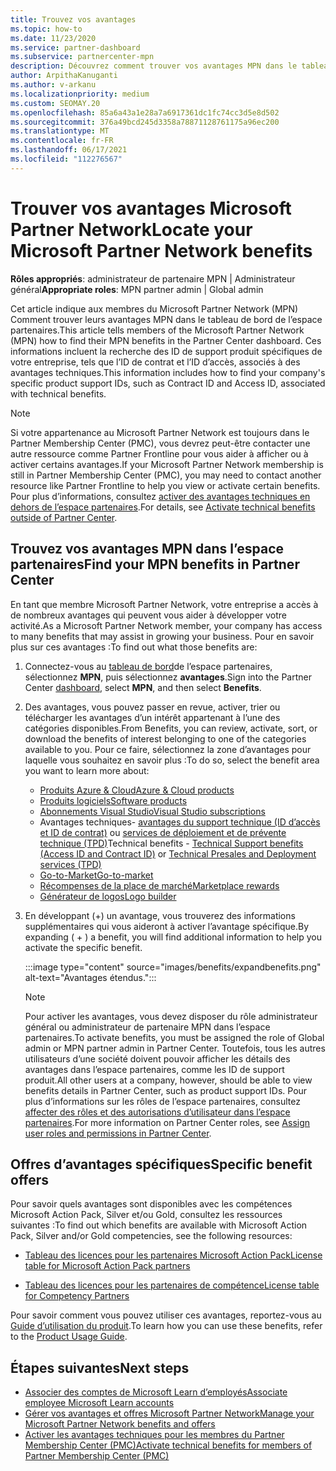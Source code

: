 ```yaml
---
title: Trouvez vos avantages
ms.topic: how-to
ms.date: 11/23/2020
ms.service: partner-dashboard
ms.subservice: partnercenter-mpn
description: Découvrez comment trouver vos avantages MPN dans le tableau de bord de l’espace partenaires. Contient des informations sur la recherche de votre ID d’accès et de votre ID de contrat pour les avantages techniques.
author: ArpithaKanuganti
ms.author: v-arkanu
ms.localizationpriority: medium
ms.custom: SEOMAY.20
ms.openlocfilehash: 85a6a43a1e28a7a6917361dc1fc74cc3d5e8d502
ms.sourcegitcommit: 376a49bcd245d3358a78871128761175a96ec200
ms.translationtype: MT
ms.contentlocale: fr-FR
ms.lasthandoff: 06/17/2021
ms.locfileid: "112276567"
---
```

# <a name="locate-your-microsoft-partner-network-benefits"></a><span data-ttu-id="6fe14-104">Trouver vos avantages Microsoft Partner Network</span><span class="sxs-lookup"><span data-stu-id="6fe14-104">Locate your Microsoft Partner Network benefits</span></span> 

<span data-ttu-id="6fe14-105">**Rôles appropriés**: administrateur de partenaire MPN | Administrateur général</span><span class="sxs-lookup"><span data-stu-id="6fe14-105">**Appropriate roles**: MPN partner admin | Global admin</span></span>

<span data-ttu-id="6fe14-106">Cet article indique aux membres du Microsoft Partner Network (MPN) Comment trouver leurs avantages MPN dans le tableau de bord de l’espace partenaires.</span><span class="sxs-lookup"><span data-stu-id="6fe14-106">This article tells members of the Microsoft Partner Network (MPN) how to find their MPN benefits in the Partner Center dashboard.</span></span> <span data-ttu-id="6fe14-107">Ces informations incluent la recherche des ID de support produit spécifiques de votre entreprise, tels que l’ID de contrat et l’ID d’accès, associés à des avantages techniques.</span><span class="sxs-lookup"><span data-stu-id="6fe14-107">This information includes how to find your company's specific product support IDs, such as Contract ID and Access ID, associated with technical benefits.</span></span>

>[!NOTE]
> <span data-ttu-id="6fe14-108">Si votre appartenance au Microsoft Partner Network est toujours dans le Partner Membership Center (PMC), vous devrez peut-être contacter une autre ressource comme Partner Frontline pour vous aider à afficher ou à activer certains avantages.</span><span class="sxs-lookup"><span data-stu-id="6fe14-108">If your Microsoft Partner Network membership is still in Partner Membership Center (PMC), you may need to contact another resource like Partner Frontline to help you view or activate certain benefits.</span></span> <span data-ttu-id="6fe14-109">Pour plus d’informations, consultez [activer des avantages techniques en dehors de l’espace partenaires](partner-membership-center-tech-benefits-activate.md).</span><span class="sxs-lookup"><span data-stu-id="6fe14-109">For details, see [Activate technical benefits outside of Partner Center](partner-membership-center-tech-benefits-activate.md).</span></span>

## <a name="find-your-mpn-benefits-in-partner-center"></a><span data-ttu-id="6fe14-110">Trouvez vos avantages MPN dans l’espace partenaires</span><span class="sxs-lookup"><span data-stu-id="6fe14-110">Find your MPN benefits in Partner Center</span></span>

<span data-ttu-id="6fe14-111">En tant que membre Microsoft Partner Network, votre entreprise a accès à de nombreux avantages qui peuvent vous aider à développer votre activité.</span><span class="sxs-lookup"><span data-stu-id="6fe14-111">As a Microsoft Partner Network member, your company has access to many benefits that may assist in growing your business.</span></span> <span data-ttu-id="6fe14-112">Pour en savoir plus sur ces avantages :</span><span class="sxs-lookup"><span data-stu-id="6fe14-112">To find out what those benefits are:</span></span>

1. <span data-ttu-id="6fe14-113">Connectez-vous au [tableau de bord](https://partner.microsoft.com/dashboard/home)de l’espace partenaires, sélectionnez **MPN**, puis sélectionnez **avantages**.</span><span class="sxs-lookup"><span data-stu-id="6fe14-113">Sign into the Partner Center [dashboard](https://partner.microsoft.com/dashboard/home), select **MPN**, and then select **Benefits**.</span></span>

2. <span data-ttu-id="6fe14-114">Des avantages, vous pouvez passer en revue, activer, trier ou télécharger les avantages d’un intérêt appartenant à l’une des catégories disponibles.</span><span class="sxs-lookup"><span data-stu-id="6fe14-114">From Benefits, you can review, activate, sort, or download the benefits of interest belonging to one of the categories available to you.</span></span> <span data-ttu-id="6fe14-115">Pour ce faire, sélectionnez la zone d’avantages pour laquelle vous souhaitez en savoir plus :</span><span class="sxs-lookup"><span data-stu-id="6fe14-115">To do so, select the benefit area you want to learn more about:</span></span>

   - [<span data-ttu-id="6fe14-116">Produits Azure & Cloud</span><span class="sxs-lookup"><span data-stu-id="6fe14-116">Azure & Cloud products</span></span>](mpn-benefits-azure-cloud.md)
   - [<span data-ttu-id="6fe14-117">Produits logiciels</span><span class="sxs-lookup"><span data-stu-id="6fe14-117">Software products</span></span>](mpn-benefits-software.md)
   - [<span data-ttu-id="6fe14-118">Abonnements Visual Studio</span><span class="sxs-lookup"><span data-stu-id="6fe14-118">Visual Studio subscriptions</span></span>](mpn-benefits-visual-studio.md)
   - <span data-ttu-id="6fe14-119">Avantages techniques- [avantages du support technique (ID d’accès et ID de contrat)](mpn-benefits-technical-support.md) ou [services de déploiement et de prévente technique (TPD)](technical-benefits.md)</span><span class="sxs-lookup"><span data-stu-id="6fe14-119">Technical benefits - [Technical Support benefits (Access ID and Contract ID)](mpn-benefits-technical-support.md) or [Technical Presales and Deployment services (TPD)](technical-benefits.md)</span></span>
   - [<span data-ttu-id="6fe14-120">Go-to-Market</span><span class="sxs-lookup"><span data-stu-id="6fe14-120">Go-to-market</span></span>](mpn-learn-about-go-to-market-benefits.md)
   - [<span data-ttu-id="6fe14-121">Récompenses de la place de marché</span><span class="sxs-lookup"><span data-stu-id="6fe14-121">Marketplace rewards</span></span>](marketplace-rewards.md)
   - [<span data-ttu-id="6fe14-122">Générateur de logos</span><span class="sxs-lookup"><span data-stu-id="6fe14-122">Logo builder</span></span>](mpn-logo-builder.md)

3. <span data-ttu-id="6fe14-123">En développant (+) un avantage, vous trouverez des informations supplémentaires qui vous aideront à activer l’avantage spécifique.</span><span class="sxs-lookup"><span data-stu-id="6fe14-123">By expanding ( + ) a benefit, you will find additional information to help you activate the specific benefit.</span></span>

   :::image type="content" source="images/benefits/expandbenefits.png" alt-text="Avantages étendus.":::

   > [!NOTE]
   > <span data-ttu-id="6fe14-125">Pour activer les avantages, vous devez disposer du rôle administrateur général ou administrateur de partenaire MPN dans l’espace partenaires.</span><span class="sxs-lookup"><span data-stu-id="6fe14-125">To activate benefits, you must be assigned the role of Global admin or MPN partner admin in Partner Center.</span></span> <span data-ttu-id="6fe14-126">Toutefois, tous les autres utilisateurs d’une société doivent pouvoir afficher les détails des avantages dans l’espace partenaires, comme les ID de support produit.</span><span class="sxs-lookup"><span data-stu-id="6fe14-126">All other users at a company, however, should be able to view benefits details in Partner Center, such as product support IDs.</span></span> <span data-ttu-id="6fe14-127">Pour plus d’informations sur les rôles de l’espace partenaires, consultez [affecter des rôles et des autorisations d’utilisateur dans l’espace partenaires](permissions-overview.md).</span><span class="sxs-lookup"><span data-stu-id="6fe14-127">For more information on Partner Center roles, see [Assign user roles and permissions in Partner Center](permissions-overview.md).</span></span>

## <a name="specific-benefit-offers"></a><span data-ttu-id="6fe14-128">Offres d’avantages spécifiques</span><span class="sxs-lookup"><span data-stu-id="6fe14-128">Specific benefit offers</span></span>

<span data-ttu-id="6fe14-129">Pour savoir quels avantages sont disponibles avec les compétences Microsoft Action Pack, Silver et/ou Gold, consultez les ressources suivantes :</span><span class="sxs-lookup"><span data-stu-id="6fe14-129">To find out which benefits are available with Microsoft Action Pack, Silver and/or Gold competencies, see the following resources:</span></span>

- [<span data-ttu-id="6fe14-130">Tableau des licences pour les partenaires Microsoft Action Pack</span><span class="sxs-lookup"><span data-stu-id="6fe14-130">License table for Microsoft Action Pack partners</span></span>](https://assetsprod.microsoft.com/en-us/microsoft-action-pack-license-table.pdf)

- [<span data-ttu-id="6fe14-131">Tableau des licences pour les partenaires de compétence</span><span class="sxs-lookup"><span data-stu-id="6fe14-131">License table for Competency Partners</span></span>](https://assetsprod.microsoft.com/mpn-maps-software-iur-competency-license-table.docx)

<span data-ttu-id="6fe14-132">Pour savoir comment vous pouvez utiliser ces avantages, reportez-vous au [Guide d’utilisation du produit](https://assets.microsoft.com/MPN-MAPS-Product-Usage-Guide.pdf).</span><span class="sxs-lookup"><span data-stu-id="6fe14-132">To learn how you can use these benefits,  refer to the [Product Usage Guide](https://assets.microsoft.com/MPN-MAPS-Product-Usage-Guide.pdf).</span></span>

## <a name="next-steps"></a><span data-ttu-id="6fe14-133">Étapes suivantes</span><span class="sxs-lookup"><span data-stu-id="6fe14-133">Next steps</span></span>

- [<span data-ttu-id="6fe14-134">Associer des comptes de Microsoft Learn d’employés</span><span class="sxs-lookup"><span data-stu-id="6fe14-134">Associate employee Microsoft Learn accounts</span></span>](ms-learn-associate.md)
- [<span data-ttu-id="6fe14-135">Gérer vos avantages et offres Microsoft Partner Network</span><span class="sxs-lookup"><span data-stu-id="6fe14-135">Manage your Microsoft Partner Network benefits and offers</span></span>](manage-your-partner-network-benefits.md)
- [<span data-ttu-id="6fe14-136">Activer les avantages techniques pour les membres du Partner Membership Center (PMC)</span><span class="sxs-lookup"><span data-stu-id="6fe14-136">Activate technical benefits for members of Partner Membership Center (PMC)</span></span>](partner-membership-center-tech-benefits-activate.md)
